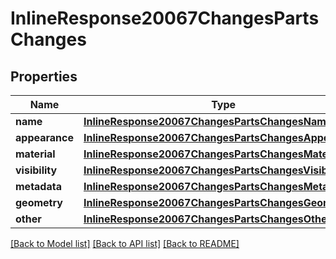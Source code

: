 # InlineResponse20067ChangesPartsChanges

## Properties
Name | Type | Description | Notes
------------ | ------------- | ------------- | -------------
**name** | [**InlineResponse20067ChangesPartsChangesName**](InlineResponse20067ChangesPartsChangesName.md) |  | [optional] 
**appearance** | [**InlineResponse20067ChangesPartsChangesAppearance**](InlineResponse20067ChangesPartsChangesAppearance.md) |  | [optional] 
**material** | [**InlineResponse20067ChangesPartsChangesMaterial**](InlineResponse20067ChangesPartsChangesMaterial.md) |  | [optional] 
**visibility** | [**InlineResponse20067ChangesPartsChangesVisibility**](InlineResponse20067ChangesPartsChangesVisibility.md) |  | [optional] 
**metadata** | [**InlineResponse20067ChangesPartsChangesMetadata**](InlineResponse20067ChangesPartsChangesMetadata.md) |  | [optional] 
**geometry** | [**InlineResponse20067ChangesPartsChangesGeometry**](InlineResponse20067ChangesPartsChangesGeometry.md) |  | [optional] 
**other** | [**InlineResponse20067ChangesPartsChangesOther**](InlineResponse20067ChangesPartsChangesOther.md) |  | [optional] 

[[Back to Model list]](../README.md#documentation-for-models) [[Back to API list]](../README.md#documentation-for-api-endpoints) [[Back to README]](../README.md)


